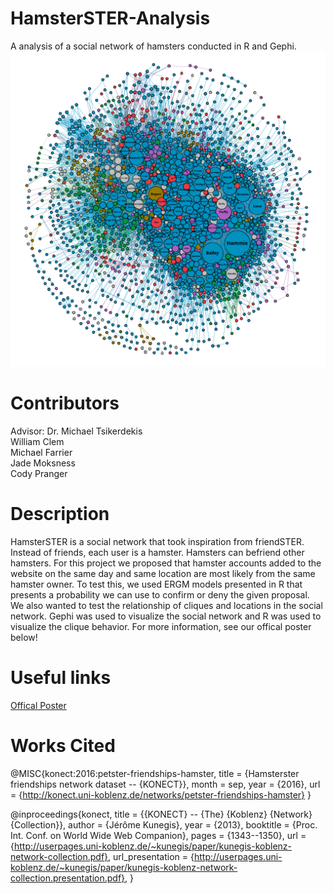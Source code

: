 # HamsterSTER-Analysis
A analysis of a social network of hamsters conducted in R and Gephi.
![](https://github.com/michaelFarrier/HamsterSTER-Analysis/blob/master/resources/hamster-network.png)

# Contributors

Advisor: Dr. Michael Tsikerdekis  
William Clem  
Michael Farrier  
Jade Moksness  
Cody Pranger  

# Description
HamsterSTER is a social network that took inspiration from friendSTER. Instead of friends, each user is a hamster. Hamsters can befriend other hamsters. For this project we proposed that hamster accounts added to the website on the same day and same location are most likely from the same hamster owner. To test this, we used ERGM models presented in R that presents a probability we can use to confirm or deny the given proposal. We also wanted to test the relationship of cliques and locations in the social network. Gephi was used to visualize the social network and R was used to visualize the clique behavior. For more information, see our offical poster below!

# Useful links
[Offical Poster](https://github.com/michaelFarrier/HamsterSTER-Analysis/blob/master/resources/hamster-poster.pdf)

# Works Cited

@MISC{konect:2016:petster-friendships-hamster,
    title = {Hamsterster friendships network dataset -- {KONECT}},
    month = sep,
    year = {2016},
    url = {http://konect.uni-koblenz.de/networks/petster-friendships-hamster}
}


@inproceedings{konect,
	title = {{KONECT} -- {The} {Koblenz} {Network} {Collection}},
	author = {Jérôme Kunegis},
	year = {2013},
	booktitle = {Proc. Int. Conf. on World Wide Web Companion},
	pages = {1343--1350},
	url = {http://userpages.uni-koblenz.de/~kunegis/paper/kunegis-koblenz-network-collection.pdf}, 
	url_presentation = {http://userpages.uni-koblenz.de/~kunegis/paper/kunegis-koblenz-network-collection.presentation.pdf},
}
